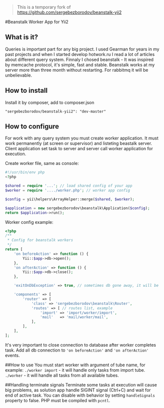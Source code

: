 > This is a temporary fork of https://github.com/sergebezborodov/beanstalk-yii2

#Beanstalk Worker App for Yii2

## What is it?
Queries is important part for any big project. I used Gearman for years in my past projects and when I started develop hotwork.ru I read a lot of articles about different query system. Finnaly I chosed beanstalk - It was inspired by memcache protocol, it's simple, fast and stable. Beanstalk works at my server more than three month without restarting. For rabbitmq it will be unbelievable.

## How to install

Install it by composer, add to composer.json

```
"sergebezborodov/beanstalk-yii2": "dev-master"
```

## How to configure
For work with any query system you must create worker application. It must work permanently (at screen or supervisor) and listeting beastalk server. Client application set task to server and server call worker application for execution.

Create worker file, same as console:

```php
#!/usr/bin/env php
<?php

$shared = require '...'; // load shared config of your app
$worker = require '..../worker.php'; // worker app config

$config = yii\helpers\ArrayHelper::merge($shared, $worker);

$application = new sergebezborodov\beanstalk\Application($config);
return $application->run();
```

Worker config example:
```php
<?php
/**
 * Config for beanstalk workers
 */
return [
    'on beforeAction' => function () {
        Yii::$app->db->open();
    },
    'on afterAction' => function () {
        Yii::$app->db->close();
    },

    'exitOnDbException' => true, // sometimes db gone away, it will be good to restart worker

    'components' => [
        'router' => [
            'class' => 'sergebezborodov\beanstalk\Router',
            'routes' => [ // routes list, example
                'import' => 'import/worker/import',
                'mail'   => 'mail/worker/mail',
            ],
        ],
    ],
];
```

It's very important to close connection to database after worker completes task. Add all db connection to `'on beforeAction'` and `'on afterAction'` events.

##How to use
You must start worker with argument of tube name, for example:
`./worker import` - it will handle only tasks from import tube.
`./worker` - it will handle all tasks from all available tubes.

##Handling terminate signals
Terminate some tasks at execution will cause big problems, as solution app handle SIGINT signal (Ctrl+C) and wait for end of active task. You can disable with behavior by setting `handleSignals` property to false. PHP must be compiled with `pcntl`.
